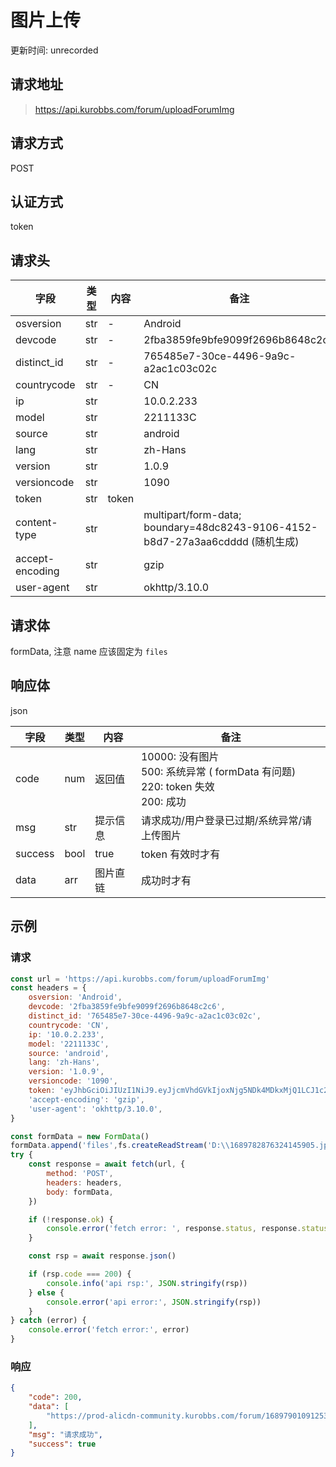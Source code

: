 # 图片上传

更新时间: unrecorded

## 请求地址

> https://api.kurobbs.com/forum/uploadForumImg

## 请求方式

POST

## 认证方式

token

## 请求头

| 字段            | 类型 | 内容  | 备注                                                         |
| --------------- | ---- | ----- | ------------------------------------------------------------ |
| osversion       | str  | -     | Android                                                      |
| devcode         | str  | -     | 2fba3859fe9bfe9099f2696b8648c2c6                             |
| distinct_id     | str  | -     | 765485e7-30ce-4496-9a9c-a2ac1c03c02c                         |
| countrycode     | str  | -     | CN                                                           |
| ip              | str  |       | 10.0.2.233                                                   |
| model           | str  |       | 2211133C                                                     |
| source          | str  |       | android                                                      |
| lang            | str  |       | zh-Hans                                                      |
| version         | str  |       | 1.0.9                                                        |
| versioncode     | str  |       | 1090                                                         |
| token           | str  | token |                                                              |
| content-type    | str  |       | multipart/form-data; boundary=48dc8243-9106-4152-b8d7-27a3aa6cdddd (随机生成) |
| accept-encoding | str  |       | gzip                                                         |
| user-agent      | str  |       | okhttp/3.10.0                                                |

## 请求体

formData, 注意 name 应该固定为 `files` 

## 响应体

json

| 字段    | 类型 | 内容     | 备注                                                         |
| ------- | ---- | -------- | ------------------------------------------------------------ |
| code    | num  | 返回值   | 10000: 没有图片<br />500: 系统异常 ( formData 有问题)<br />220: token 失效<br />200: 成功 |
| msg     | str  | 提示信息 | 请求成功/用户登录已过期/系统异常/请上传图片                  |
| success | bool | true     | token 有效时才有                                             |
| data    | arr  | 图片直链 | 成功时才有                                                   |

## 示例

### 请求

```js
const url = 'https://api.kurobbs.com/forum/uploadForumImg'
const headers = {
    osversion: 'Android',
    devcode: '2fba3859fe9bfe9099f2696b8648c2c6',
    distinct_id: '765485e7-30ce-4496-9a9c-a2ac1c03c02c',
    countrycode: 'CN',
    ip: '10.0.2.233',
    model: '2211133C',
    source: 'android',
    lang: 'zh-Hans',
    version: '1.0.9',
    versioncode: '1090',
    token: 'eyJhbGciOiJIUzI1NiJ9.eyJjcmVhdGVkIjoxNjg5NDk4MDkxMjQ1LCJ1c2VySWQiOjEwMDY1NjY5fQ.AAAA_AAAAAAAAAAAAAAAAAAAAAAAAAAA-AAAAAAAAAA',
    'accept-encoding': 'gzip',
    'user-agent': 'okhttp/3.10.0',
}

const formData = new FormData()
formData.append('files',fs.createReadStream('D:\\1689782876324145905.jpg'))
try {
    const response = await fetch(url, {
        method: 'POST',
        headers: headers,
        body: formData,
    })

    if (!response.ok) {
        console.error('fetch error: ', response.status, response.statusText)
    }

    const rsp = await response.json()

    if (rsp.code === 200) {
        console.info('api rsp:', JSON.stringify(rsp))
    } else {
        console.error('api error:', JSON.stringify(rsp))
    }
} catch (error) {
    console.error('fetch error:', error)
}
```

### 响应

```json
{
    "code": 200,
    "data": [
        "https://prod-alicdn-community.kurobbs.com/forum/1689790109125345304.jpg"
    ],
    "msg": "请求成功",
    "success": true
}
```